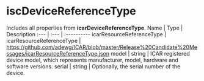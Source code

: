 # iscDeviceReferenceType
Includes all properties from **icarDeviceReferenceType**.
Name | Type | Description
:--- | :--- | :----------
icarResourceReferenceType | icarResourceReferenceType | https://github.com/adewg/ICAR/blob/master/Release%20Candidate%20Messages/icarResourceReferenceType.json
model | string | ICAR registered device model, which represents manufacturer, model, hardware and software versions.
serial | string | Optionally, the serial number of the device.